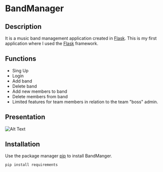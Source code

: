 # BandManager

## Description
It is a music band management application created in [Flask](https://flask.palletsprojects.com/en/1.1.x/).
This is my first application where I used the [Flask](https://flask.palletsprojects.com/en/1.1.x/) framework.

## Functions
- Sing Up
- Login
- Add band
- Delete band
- Add new members to band
- Delete members from band
- Limited features for team members in relation to the team "boss" admin.

## Presentation
![Alt Text](https://github.com/michalwrona01/BandManager/blob/main/presentation.gif?raw=true)

## Installation
Use the package manager [pip](https://pip.pypa.io/en/stable/) to install BandManger.

```bash
pip install requirements
```
## 
